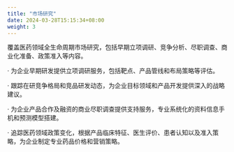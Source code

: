 ```yaml
---
title: "市场研究"
date: 2024-03-28T15:15:34+08:00
weight: 3
---
```


覆盖医药领域全生命周期市场研究，包括早期立项调研、竞争分析、尽职调查、商业化准备、政策准入等内容。

· 为企业早期研发提供立项调研服务，包括靶点、产品管线和布局策略等评估。

· 跟踪在研竞争格局和竞品研发动态，为企业目标领域和产品开发提供深入的战略建议。

· 为企业产品合作及融资的商业尽职调查提供支持服务，专业系统化的资料信息手机和预测模型搭建。

· 追踪医药领域政策变化，根据产品临床特征、医生评价、患者认知以及准入策略，为企业制定专业药品价格和营销策略。

